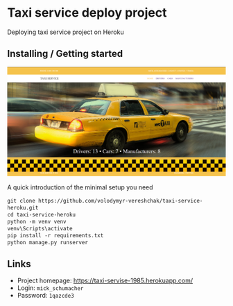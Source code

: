 # Taxi service deploy project

Deploying taxi service project on Heroku

## Installing / Getting started

![img.png](img.png)

A quick introduction of the minimal setup you need

```shell
git clone https://github.com/volodymyr-vereshchak/taxi-service-heroku.git
cd taxi-service-heroku
python -m venv venv
venv\Scripts\activate
pip install -r requirements.txt
python manage.py runserver
```

## Links
- Project homepage: https://taxi-servise-1985.herokuapp.com/
- Login: `mick_schumacher`
- Password: `1qazcde3`
